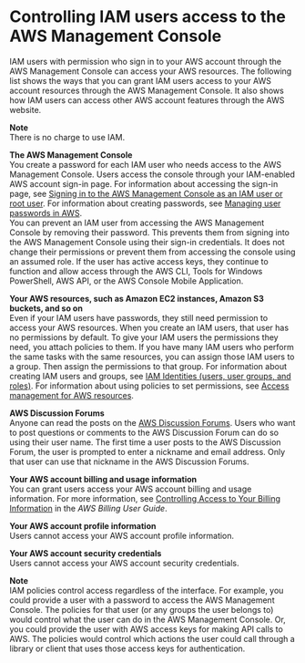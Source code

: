 # Controlling IAM users access to the AWS Management Console<a name="console_controlling-access"></a>

IAM users with permission who sign in to your AWS account through the AWS Management Console can access your AWS resources\. The following list shows the ways that you can grant IAM users access to your AWS account resources through the AWS Management Console\. It also shows how IAM users can access other AWS account features through the AWS website\.

**Note**  
There is no charge to use IAM\.

**The AWS Management Console**  
You create a password for each IAM user who needs access to the AWS Management Console\. Users access the console through your IAM\-enabled AWS account sign\-in page\. For information about accessing the sign\-in page, see [Signing in to the AWS Management Console as an IAM user or root user](console.md)\. For information about creating passwords, see [Managing user passwords in AWS](id_credentials_passwords.md)\.  
You can prevent an IAM user from accessing the AWS Management Console by removing their password\. This prevents them from signing into the AWS Management Console using their sign\-in credentials\. It does not change their permissions or prevent them from accessing the console using an assumed role\. If the user has active access keys, they continue to function and allow access through the AWS CLI, Tools for Windows PowerShell, AWS API, or the AWS Console Mobile Application\.

**Your AWS resources, such as Amazon EC2 instances, Amazon S3 buckets, and so on**  
Even if your IAM users have passwords, they still need permission to access your AWS resources\. When you create an IAM users, that user has no permissions by default\. To give your IAM users the permissions they need, you attach policies to them\. If you have many IAM users who perform the same tasks with the same resources, you can assign those IAM users to a group\. Then assign the permissions to that group\. For information about creating IAM users and groups, see [IAM Identities \(users, user groups, and roles\)](id.md)\. For information about using policies to set permissions, see [Access management for AWS resources](access.md)\.

**AWS Discussion Forums**  
Anyone can read the posts on the [AWS Discussion Forums](https://forums.aws.amazon.com/)\. Users who want to post questions or comments to the AWS Discussion Forum can do so using their user name\. The first time a user posts to the AWS Discussion Forum, the user is prompted to enter a nickname and email address\. Only that user can use that nickname in the AWS Discussion Forums\. 

**Your AWS account billing and usage information**  
You can grant users access your AWS account billing and usage information\. For more information, see [ Controlling Access to Your Billing Information](https://docs.aws.amazon.com/awsaccountbilling/latest/aboutv2/control-access-billing.html) in the *AWS Billing User Guide*\. 

**Your AWS account profile information**  
Users cannot access your AWS account profile information\.

**Your AWS account security credentials**  
Users cannot access your AWS account security credentials\.

**Note**  
IAM policies control access regardless of the interface\. For example, you could provide a user with a password to access the AWS Management Console\. The policies for that user \(or any groups the user belongs to\) would control what the user can do in the AWS Management Console\. Or, you could provide the user with AWS access keys for making API calls to AWS\. The policies would control which actions the user could call through a library or client that uses those access keys for authentication\.